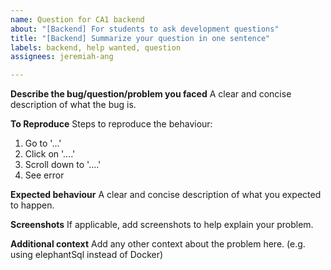 ```yaml
---
name: Question for CA1 backend
about: "[Backend] For students to ask development questions"
title: "[Backend] Summarize your question in one sentence"
labels: backend, help wanted, question
assignees: jeremiah-ang

---
```


**Describe the bug/question/problem you faced**
A clear and concise description of what the bug is.

**To Reproduce**
Steps to reproduce the behaviour:
1. Go to '...'
2. Click on '....'
3. Scroll down to '....'
4. See error

**Expected behaviour**
A clear and concise description of what you expected to happen.

**Screenshots**
If applicable, add screenshots to help explain your problem.


**Additional context**
Add any other context about the problem here. (e.g. using elephantSql instead of Docker)

